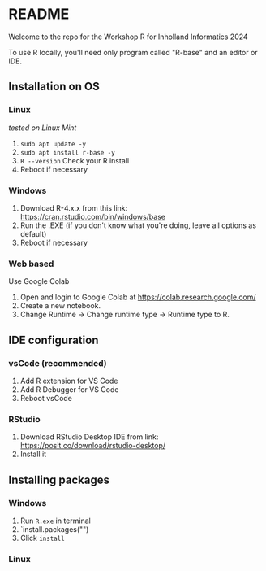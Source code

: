 # README
Welcome to the repo for the Workshop R for Inholland Informatics 2024

To use R locally, you'll need only program called "R-base" and an editor or IDE.

## Installation on OS
### Linux
*tested on Linux Mint*
1. `sudo apt update -y`
2. `sudo apt install r-base -y`
3. `R --version` Check your R install
4. Reboot if necessary

### Windows
1. Download R-4.x.x from this link: https://cran.rstudio.com/bin/windows/base
2. Run the .EXE (if you don't know what you're doing, leave all options as default)
3. Reboot if necessary

### Web based
Use Google Colab
1. Open and login to Google Colab at https://colab.research.google.com/ 
2. Create a new notebook.
3. Change Runtime -> Change runtime type -> Runtime type to R.

## IDE configuration

### vsCode (recommended)
1. Add R extension for VS Code
2. Add R Debugger for VS Code
3. Reboot vsCode

### RStudio
1. Download RStudio Desktop IDE from link: https://posit.co/download/rstudio-desktop/
2. Install it

## Installing packages
### Windows

1. Run `R.exe` in terminal
2. `install.packages("<packagename>")
3. Click `install`

### Linux
